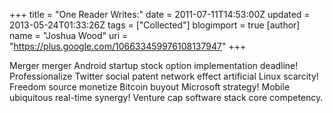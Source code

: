+++
title = "One Reader Writes:"
date = 2011-07-11T14:53:00Z
updated = 2013-05-24T01:33:26Z
tags = ["Collected"]
blogimport = true
[author]
	name = "Joshua Wood"
	uri = "https://plus.google.com/106633459976108137947"
+++

Merger merger Android startup stock option implementation deadline! Professionalize Twitter social patent network effect artificial Linux scarcity! Freedom source monetize Bitcoin buyout Microsoft strategy! Mobile ubiquitous real-time synergy! Venture cap software stack core competency.
